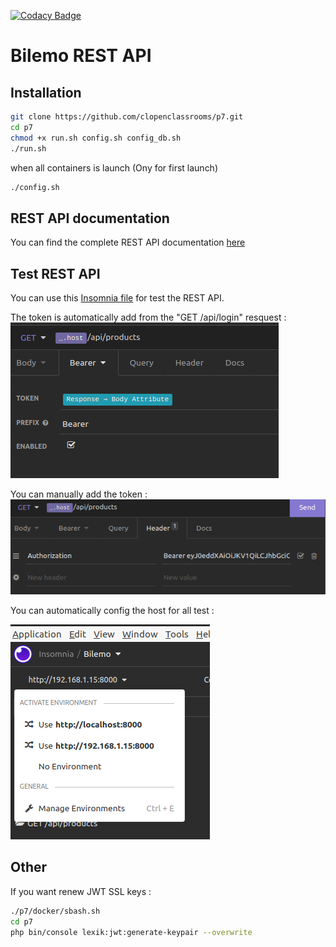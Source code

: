 [![Codacy Badge](https://app.codacy.com/project/badge/Grade/9846aeebc05b4d5d96d837af975836c2)](https://www.codacy.com/gh/clopenclassrooms/p7/dashboard?utm_source=github.com&amp;utm_medium=referral&amp;utm_content=clopenclassrooms/p7&amp;utm_campaign=Badge_Grade)

# Bilemo REST API

## Installation
```Bash
git clone https://github.com/clopenclassrooms/p7.git
cd p7
chmod +x run.sh config.sh config_db.sh
./run.sh
```
when all containers is launch (Ony for first launch)
```Bash
./config.sh
```

## REST API documentation
You can find the complete REST API documentation [here](https://github.com/clopenclassrooms/p7/blob/main/Documentation/documentation.md)

## Test REST API
You can use this [Insomnia file](https://github.com/clopenclassrooms/p7/blob/main/Documentation/Insomnia.json) for test the REST API.

The token is automatically add from the "GET /api/login" resquest : 
![](https://github.com/clopenclassrooms/p7/blob/main/Documentation/img/bearer1.png)

You can manually add the token : 
![](https://github.com/clopenclassrooms/p7/blob/main/Documentation/img/bearer2.png)

You can automatically config the host for all test :

![](https://github.com/clopenclassrooms/p7/blob/main/Documentation/img/config_host.png)

## Other
If you want renew JWT SSL keys :
```Bash
./p7/docker/sbash.sh
cd p7
php bin/console lexik:jwt:generate-keypair --overwrite
```